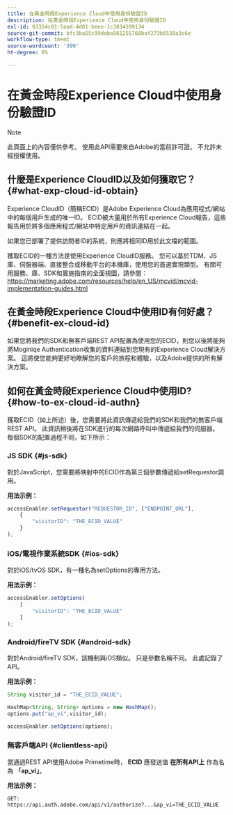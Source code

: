 ```yaml
---
title: 在黃金時段Experience Cloud中使用身份驗證ID
description: 在黃金時段Experience Cloud中使用身份驗證ID
exl-id: 03354c01-5aad-4d81-beee-1c3834599134
source-git-commit: bfc3ba55c99daba561255760baf273b6538a3c6e
workflow-type: tm+mt
source-wordcount: '399'
ht-degree: 0%

---
```


# 在黃金時段Experience Cloud中使用身份驗證ID

>[!NOTE]
>
>此頁面上的內容僅供參考。 使用此API需要來自Adobe的當前許可證。 不允許未經授權使用。

## 什麼是Experience CloudID以及如何獲取它？ {#what-exp-cloud-id-obtain}

Experience CloudID（簡稱ECID）是Adobe Experience Cloud為應用程式/網站中的每個用戶生成的唯一ID。 ECID被大量用於所有Experience Cloud報告，這些報告用於將多個應用程式/網站中特定用戶的資訊連結在一起。

如果您已部署了提供訪問者ID的系統，則應將相同ID用於此文檔的範圍。

獲取ECID的一種方法是使用Experience CloudID服務。 您可以基於TDM、JS庫、伺服器端、直接整合或移動平台的本機庫，使用您的首選實現類型。 有關可用服務、庫、SDK和實施指南的全面視圖，請參閱：https://marketing.adobe.com/resources/help/en_US/mcvid/mcvid-implementation-guides.html





## 在黃金時段Experience Cloud中使用ID有何好處？ {#benefit-ex-cloud-id}

如果您將我們的SDK和無客戶端REST API配置為使用您的ECID，則您以後將能夠將Moginiqe Authentication收集的資料連結到您現有的Experience Cloud解決方案。 這將使您能夠更好地瞭解您的客戶的旅程和體驗，以及Adobe提供的所有解決方案。

## 如何在黃金時段Experience Cloud中使用ID? {#how-to-ex-cloud-id-authn}

獲取ECID（如上所述）後，您需要將此資訊傳遞給我們的SDK和我們的無客戶端REST API。 此資訊稍後將在SDK進行的每次網路呼叫中傳遞給我們的伺服器。 每個SDK的配置過程不同，如下所示：

### JS SDK {#js-sdk}

對於JavaScript，您需要將映射中的ECID作為第三個參數傳遞給setRequestor調用。

**用法示例：**

```JavaScript
accessEnabler.setRequestor("REQUESTOR_ID", ["ENDPOINT_URL"],
    {
        "visitorID": "THE_ECID_VALUE"
    }
);
```

### iOS/電視作業系統SDK {#ios-sdk}

對於iOS/tvOS SDK，有一種名為setOptions的專用方法。

**用法示例：**

```JavaScript
accessEnabler.setOptions(
    [
        "visitorID": "THE_ECID_VALUE"
    ]
);
```

### Android/fireTV SDK {#android-sdk}

對於Android/fireTV SDK，該機制與iOS類似。 只是參數名稱不同。 此處記錄了API。

**用法示例：**

```JavaScript
String visitor_id = "THE_ECID_VALUE";

HashMap<String, String> options = new HashMap();
options.put("ap_vi",visitor_id);

accessEnabler.setOptions(options);
```

### 無客戶端API {#clientless-api}

當通過REST API使用Adobe Primetime時， **ECID** 應發送值 **在所有API上** 作為名為 **「ap_vi」**。

**用法示例：**

`GET: https://api.auth.adobe.com/api/v1/authorize?...&ap_vi=THE_ECID_VALUE`
